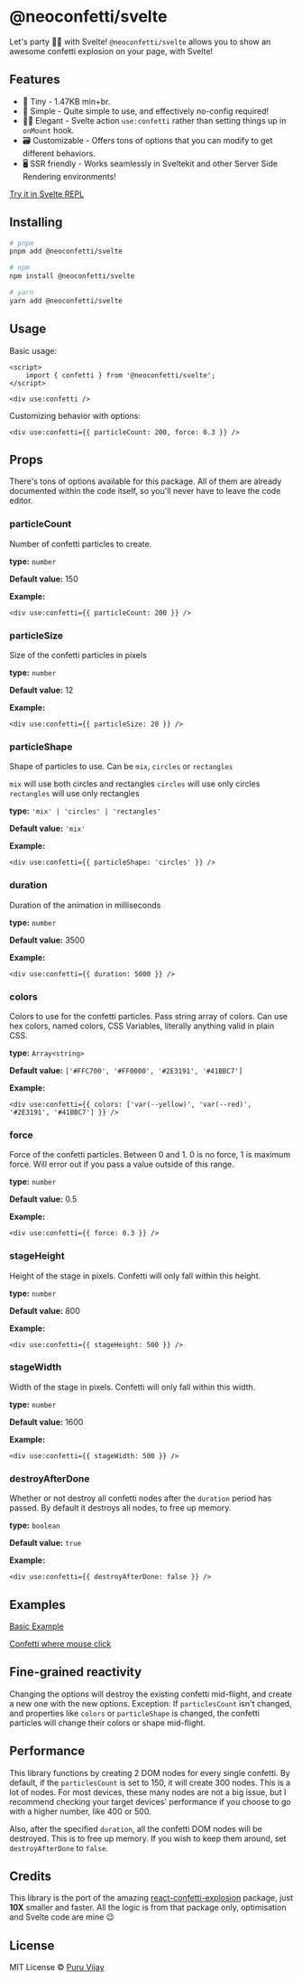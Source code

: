 # @neoconfetti/svelte

Let's party 🎊🎊 with Svelte! `@neoconfetti/svelte` allows you to show an awesome confetti explosion on your page, with Svelte!

## Features

- 🤏 Tiny - 1.47KB min+br.
- 🐇 Simple - Quite simple to use, and effectively no-config required!
- 🧙‍♀️ Elegant - Svelte action `use:confetti` rather than setting things up in `onMount` hook.
- 🗃️ Customizable - Offers tons of options that you can modify to get different behaviors.
- 🖥️ SSR friendly - Works seamlessly in Sveltekit and other Server Side Rendering environments!

[Try it in Svelte REPL](https://svelte.dev/repl/4e41a080739a4427a1f2c98b7f5d4b24)

## Installing

```bash
# pnpm
pnpm add @neoconfetti/svelte

# npm
npm install @neoconfetti/svelte

# yarn
yarn add @neoconfetti/svelte
```

## Usage

Basic usage:

```svelte
<script>
	import { confetti } from '@neoconfetti/svelte';
</script>

<div use:confetti />
```

Customizing behavior with options:

```svelte
<div use:confetti={{ particleCount: 200, force: 0.3 }} />
```

## Props

There's tons of options available for this package. All of them are already documented within the code itself, so you'll never have to leave the code editor.

### particleCount

Number of confetti particles to create.

**type:** `number`

**Default value:** 150

**Example:**

```svelte
<div use:confetti={{ particleCount: 200 }} />
```

### particleSize

Size of the confetti particles in pixels

**type:** `number`

**Default value:** 12

**Example:**

```svelte
<div use:confetti={{ particleSize: 20 }} />
```

### particleShape

Shape of particles to use. Can be `mix`, `circles` or `rectangles`

`mix` will use both circles and rectangles
`circles` will use only circles
`rectangles` will use only rectangles

**type:** `'mix' | 'circles' | 'rectangles'`

**Default value:** `'mix'`

**Example:**

```svelte
<div use:confetti={{ particleShape: 'circles' }} />
```

### duration

Duration of the animation in milliseconds

**type:** `number`

**Default value:** 3500

**Example:**

```svelte
<div use:confetti={{ duration: 5000 }} />
```

### colors

Colors to use for the confetti particles. Pass string array of colors. Can use hex colors, named colors, CSS Variables, literally anything valid in plain CSS.

**type:** `Array<string>`

**Default value:** `['#FFC700', '#FF0000', '#2E3191', '#41BBC7']`

**Example:**

```svelte
<div use:confetti={{ colors: ['var(--yellow)', 'var(--red)', '#2E3191', '#41BBC7'] }} />
```

### force

Force of the confetti particles. Between 0 and 1. 0 is no force, 1 is maximum force. Will error out if you pass a value outside of this range.

**type:** `number`

**Default value:** 0.5

**Example:**

```svelte
<div use:confetti={{ force: 0.3 }} />
```

### stageHeight

Height of the stage in pixels. Confetti will only fall within this height.

**type:** `number`

**Default value:** 800

**Example:**

```svelte
<div use:confetti={{ stageHeight: 500 }} />
```

### stageWidth

Width of the stage in pixels. Confetti will only fall within this width.

**type:** `number`

**Default value:** 1600

**Example:**

```svelte
<div use:confetti={{ stageWidth: 500 }} />
```

### destroyAfterDone

Whether or not destroy all confetti nodes after the `duration` period has passed. By default it destroys all nodes, to free up memory.

**type:** `boolean`

**Default value:** `true`

**Example:**

```svelte
<div use:confetti={{ destroyAfterDone: false }} />
```

## Examples

[Basic Example](https://svelte.dev/repl/4e41a080739a4427a1f2c98b7f5d4b24?version=3.50.1)

[Confetti where mouse click](https://svelte.dev/repl/dbe0ab06c34f4f25aa6f948fdd1982c7?version=3.50.1)

## Fine-grained reactivity

Changing the options will destroy the existing confetti mid-flight, and create a new one with the new options. Exception: If `particlesCount` isn't changed, and properties like `colors` or `particleShape` is changed, the confetti particles will change their colors or shape mid-flight.

## Performance

This library functions by creating 2 DOM nodes for every single confetti. By default, if the `particlesCount` is set to 150, it will create 300 nodes. This is a lot of nodes. For most devices, these many nodes are not a big issue, but I recommend checking your target devices' performance if you choose to go with a higher number, like 400 or 500.

Also, after the specified `duration`, all the confetti DOM nodes will be destroyed. This is to free up memory. If you wish to keep them around, set `destroyAfterDone` to `false`.

## Credits

This library is the port of the amazing [react-confetti-explosion](https://www.npmjs.com/package//react-confetti-explosion) package, just **10X** smaller and faster. All the logic is from that package only, optimisation and Svelte code are mine 😉

## License

MIT License
© [Puru Vijay](https://twitter.com/puruvjdev)
